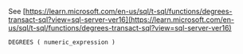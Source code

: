 See [https://learn.microsoft.com/en-us/sql/t-sql/functions/degrees-transact-sql?view=sql-server-ver16](https://learn.microsoft.com/en-us/sql/t-sql/functions/degrees-transact-sql?view=sql-server-ver16)
```
DEGREES ( numeric_expression )
```
